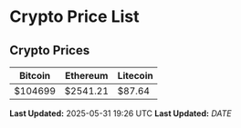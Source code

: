 # Crypto Price List

## Crypto Prices
| Bitcoin | Ethereum | Litecoin |
| ------- | -------- | -------- |
| $104699 | $2541.21 | $87.64 |
**Last Updated:** 2025-05-31 19:26 UTC
**Last Updated:** $DATE$
